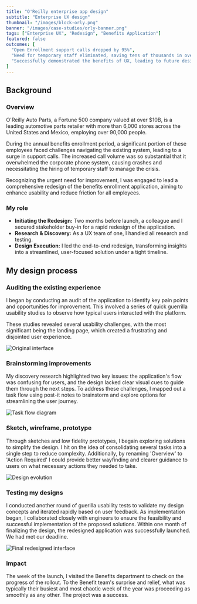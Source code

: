 ```yaml
---
title: "O'Reilly enterprise app design"
subtitle: "Enterprise UX design"
thumbnail: "/images/block-orly.png"
banner: "/images/case-studies/orly-banner.png"
tags: ["Enterprise UX", "Redesign", "Benefits Application"]
featured: false
outcomes: [
  "Open Enrollment support calls dropped by 95%",
  "Need for temporary staff eliminated, saving tens of thousands in overhead",
  "Successfully demonstrated the benefits of UX, leading to future design opportunities and initiatives"
]
---
```


## Background

### Overview

O'Reilly Auto Parts, a Fortune 500 company valued at over $10B, is a leading automotive parts retailer with more than 6,000 stores across the United States and Mexico, employing over 90,000 people.

During the annual benefits enrollment period, a significant portion of these employees faced challenges navigating the existing system, leading to a surge in support calls. The increased call volume was so substantial that it overwhelmed the corporate phone system, causing crashes and necessitating the hiring of temporary staff to manage the crisis.

Recognizing the urgent need for improvement, I was engaged to lead a comprehensive redesign of the benefits enrollment application, aiming to enhance usability and reduce friction for all employees.

### My role

- **Initiating the Redesign:** Two months before launch, a colleague and I secured stakeholder buy-in for a rapid redesign of the application.
- **Research & Discovery:** As a UX team of one, I handled all research and testing.
- **Design Execution:** I led the end-to-end redesign, transforming insights into a streamlined, user-focused solution under a tight timeline.

## My design process

### Auditing the existing experience

I began by conducting an audit of the application to identify key pain points and opportunities for improvement. This involved a series of quick guerrilla usability studies to observe how typical users interacted with the platform.

These studies revealed several usability challenges, with the most significant being the landing page, which created a frustrating and disjointed user experience.

![Original interface](/images/case-studies/orly-original.png)

### Brainstorming improvements

My discovery research highlighted two key issues: the application's flow was confusing for users, and the design lacked clear visual cues to guide them through the next steps. To address these challenges, I mapped out a task flow using post-it notes to brainstorm and explore options for streamlining the user journey.

![Task flow diagram](/images/case-studies/orly-taskflow.png)

### Sketch, wireframe, prototype

Through sketches and low fidelity prototypes, I begain exploring solutions to simplify the design. I hit on the idea of consolidating several tasks into a single step to reduce complexity. Additionally, by renaming 'Overview' to 'Action Required' I could provide better wayfinding and clearer guidance to users on what necessary actions they needed to take.

![Design evolution](/images/case-studies/orly-evolution.png)

### Testing my designs

I conducted another round of guerilla usability tests to validate my design concepts and iterated rapidly based on user feedback. As implementation began, I collaborated closely with engineers to ensure the feasibility and successful implementation of the proposed solutions. Within one month of finalizing the design, the redesigned application was successfully launched. We had met our deadline.

![Final redesigned interface](/images/case-studies/orly-final.png)

### Impact

The week of the launch, I visited the Benefits department to check on the progress of the rollout. To the Benefit team's surprise and relief, what was typically their busiest and most chaotic week of the year was proceeding as smoothly as any other. The project was a success.
